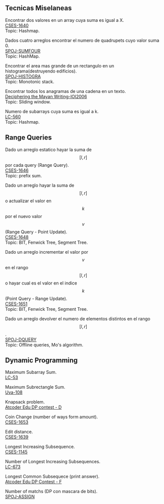 ## Tecnicas Miselaneas

Encontrar dos valores en un array cuya suma es igual a X.  
[CSES-1640](https://cses.fi/problemset/task/1640)  
Topic: Hashmap.

Dados cuatro arreglos encontrar el numero de quadrupets cuyo valor suma 0.  
[SPOJ-SUMFOUR](https://www.spoj.com/problems/SUMFOUR/)  
Topic: HashMap.

Encontrar el area mas grande de un rectangulo en un histograma(destruyendo edificios).  
[SPOJ-HISTOGRA](https://www.spoj.com/problems/HISTOGRA/)  
Topic: Monotonic stack.

Encontrar todos los anagramas de una cadena en un texto.  
[Deciphering the Mayan Writing-IOI2006](https://dmoj.ca/problem/ioi06p1)  
Topic: Sliding window.

Numero de subarrays cuya suma es igual a k.  
[LC-560](https://leetcode.com/problems/subarray-sum-equals-k/description/)  
Topic: Hashmap.

## Range Queries

Dado un arreglo estatico hayar la suma de $$[l,r]$$ por cada query (Range Query).  
[CSES-1646](https://cses.fi/problemset/task/1646)  
Topic: prefix sum.

Dado un arreglo hayar la suma de $$[l,r]$$ o actualizar el valor en $$k$$ por el nuevo valor $$v$$ (Range Query - Point Update).  
[CSES-1648](https://cses.fi/problemset/task/1648)  
Topic: BIT, Fenwick Tree, Segment Tree.

Dado un arreglo incrementar el valor por $$v$$ en el rango $$[l,r]$$ o hayar cual es el valor en el indice $$k$$ (Point Query - Range Update).  
[CSES-1651](https://cses.fi/problemset/task/1651)  
Topic: BIT, Fenwick Tree, Segment Tree.

Dado un arreglo devolver el numero de elementos distintos en el rango $$[l,r]$$.  
[SPOJ-DQUERY](https://www.spoj.com/problems/DQUERY/)  
Topic: Offline queries, Mo's algorithm.

## Dynamic Programming

Maximum Subarray Sum.  
[LC-53](https://leetcode.com/problems/maximum-subarray/description/)  

Maximum Subrectangle Sum.  
[Uva-108](https://onlinejudge.org/index.php?option=com_onlinejudge&Itemid=8&category=24&page=show_problem&problem=44)

Knapsack problem.  
[Atcoder Edu DP contest - D](https://atcoder.jp/contests/dp/tasks/dp_d)

Coin Change (number of ways form amount).  
[CSES-1653](https://cses.fi/problemset/task/1635)

Edit distance.  
[CSES-1639](https://cses.fi/problemset/task/1639)

Longest Increasing Subsequence.  
[CSES-1145](https://cses.fi/problemset/task/1145)

Number of Longest Increasing Subsequences.  
[LC-673](https://leetcode.com/problems/number-of-longest-increasing-subsequence/description/)

Longest Common Subsequece (print answer).  
[Atcoder Edu DP Contest - F](https://atcoder.jp/contests/dp/tasks/dp_f)

Number of matchs (DP con mascara de bits).  
[SPOJ-ASSIGN](https://www.spoj.com/problems/ASSIGN/)
